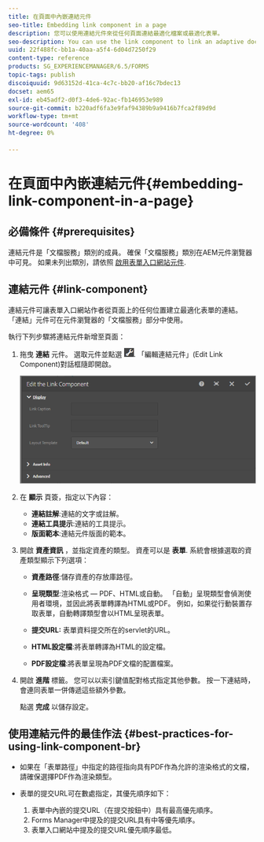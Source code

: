 ```yaml
---
title: 在頁面中內嵌連結元件
seo-title: Embedding link component in a page
description: 您可以使用連結元件來從任何頁面連結最適化檔案或最適化表單。
seo-description: You can use the link component to link an adaptive document or an adaptive form from any page.
uuid: 22f488fc-bb1a-40aa-a5f4-6d04d7250f29
content-type: reference
products: SG_EXPERIENCEMANAGER/6.5/FORMS
topic-tags: publish
discoiquuid: 9d63152d-41ca-4c7c-bb20-af16c7bdec13
docset: aem65
exl-id: eb45adf2-d0f3-4de6-92ac-fb146953e989
source-git-commit: b220adf6fa3e9faf94389b9a9416b7fca2f89d9d
workflow-type: tm+mt
source-wordcount: '408'
ht-degree: 0%

---
```


# 在頁面中內嵌連結元件{#embedding-link-component-in-a-page}

## 必備條件 {#prerequisites}

連結元件是「文檔服務」類別的成員。 確保「文檔服務」類別在AEM元件瀏覽器中可見。 如果未列出類別，請依照 [啟用表單入口網站元件](/help/forms/using/enabling-forms-portal-components.md).

## 連結元件 {#link-component}

連結元件可讓表單入口網站作者從頁面上的任何位置建立最適化表單的連結。 「連結」元件可在元件瀏覽器的「文檔服務」部分中使用。

執行下列步驟將連結元件新增至頁面：

1. 拖曳 **連結** 元件。 選取元件並點選 ![cppr](assets/cmppr.png). 「編輯連結元件」(Edit Link Component)對話框隨即開啟。

   ![edit-link-component](assets/edit-link-component.png)

1. 在 **顯示** 頁簽，指定以下內容：

   * **連結註解**:連結的文字或註解。
   * **連結工具提示**:連結的工具提示。
   * **版面範本**:連結元件版面的範本。

1. 開啟 **資產資訊** ，並指定資產的類型。 資產可以是 **表單**. 系統會根據選取的資產類型顯示下列選項：

   * **資產路徑**:儲存資產的存放庫路徑。

   * **呈現類型**:渲染格式 — PDF、HTML或自動。 「自動」呈現類型會偵測使用者環境，並因此將表單轉譯為HTML或PDF。 例如，如果從行動裝置存取表單，自動轉譯類型會以HTML呈現表單。
   * **提交URL:**  表單資料提交所在的servlet的URL。
   * **HTML設定檔**:將表單轉譯為HTML的設定檔。
   * **PDF設定檔**:將表單呈現為PDF文檔的配置檔案。

1. 開啟 **進階** 標籤。 您可以以索引鍵值配對格式指定其他參數。 按一下連結時，會連同表單一併傳遞這些額外參數。

   點選 **完成** 以儲存設定。

## 使用連結元件的最佳作法 {#best-practices-for-using-link-component-br}

* 如果在「表單路徑」中指定的路徑指向具有PDF作為允許的渲染格式的文檔，請確保選擇PDF作為渲染類型。
* 表單的提交URL可在數處指定，其優先順序如下：

   1. 表單中內嵌的提交URL（在提交按鈕中）具有最高優先順序。
   1. Forms Manager中提及的提交URL具有中等優先順序。
   1. 表單入口網站中提及的提交URL優先順序最低。
